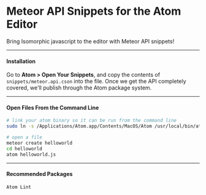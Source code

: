 Meteor API Snippets for the Atom Editor
=======================================

Bring Isomorphic javascript to the editor with Meteor API snippets!  


---------------------------------------
#### Installation  

Go to **Atom > Open Your Snippets**, and copy the contents of ``snippets/meteor.api.cson`` into the file.  Once we get the API completely covered, we'll publish through the Atom package system.  


---------------------------------------
#### Open Files From the Command Line

````sh
# link your atom binary so it can be run from the command line
sudo ln -s /Applications/Atom.app/Contents/MacOS/Atom /usr/local/bin/atom

# open a file
meteor create helloworld
cd helloworld
atom helloworld.js
````

---------------------------------------
#### Recommended Packages  

````sh
Atom Lint
````
